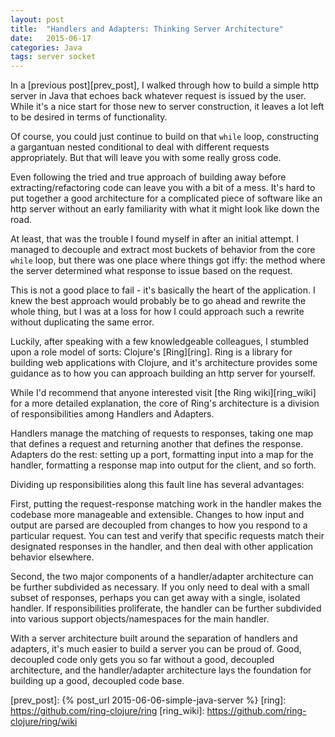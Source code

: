```yaml
---
layout: post
title:  "Handlers and Adapters: Thinking Server Architecture"
date:   2015-06-17
categories: Java
tags: server socket
--- 
```


In a [previous post][prev_post], I walked through how to build a simple http server in Java that echoes back whatever request is issued by the user. While it's a nice start for those new to server construction, it leaves a lot left to be desired in terms of functionality.

Of course, you could just continue to build on that `while` loop, constructing a gargantuan nested conditional to deal with different requests appropriately. But that will leave you with some really gross code.

Even following the tried and true approach of building away before extracting/refactoring code can leave you with a bit of a mess. It's hard to put together a good architecture for a complicated piece of software like an http server without an early familiarity with what it might look like down the road.

At least, that was the trouble I found myself in after an initial attempt. I managed to decouple and extract most buckets of behavior from the core `while` loop, but there was one place where things got iffy: the method where the server determined what response to issue based on the request.

This is not a good place to fail - it's basically the heart of the application. I knew the best approach would probably be to go ahead and rewrite the whole thing, but I was at a loss for how I could approach such a rewrite without duplicating the same error.

Luckily, after speaking with a few knowledgeable colleagues, I stumbled upon a role model of sorts: Clojure's [Ring][ring]. Ring is a library for building web applications with Clojure, and it's architecture provides some guidance as to how you can approach building an http server for yourself.

While I'd recommend that anyone interested visit [the Ring wiki][ring_wiki] for a more detailed explanation, the core of Ring's architecture is a division of responsibilities among Handlers and Adapters.

Handlers manage the matching of requests to responses, taking one map that defines a request and returning another that defines the response. Adapters do the rest: setting up a port, formatting input into a map for the handler, formatting a response map into output for the client, and so forth.

Dividing up responsibilities along this fault line has several advantages:

First, putting the request-response matching work in the handler makes the codebase more manageable and extensible. Changes to how input and output are parsed are decoupled from changes to how you respond to a particular request. You can test and verify that specific requests match their designated responses in the handler, and then deal with other application behavior elsewhere.

Second, the two major components of a handler/adapter architecture can be further subdivided as necessary. If you only need to deal with a small subset of responses, perhaps you can get away with a single, isolated handler. If responsibilities proliferate, the handler can be further subdivided into various support objects/namespaces for the main handler.

With a server architecture built around the separation of handlers and adapters, it's much easier to build a server you can be proud of. Good, decoupled code only gets you so far without a good, decoupled architecture, and the handler/adapter architecture lays the foundation for building up a good, decoupled code base.

[prev_post]: {% post_url 2015-06-06-simple-java-server %}
[ring]: https://github.com/ring-clojure/ring
[ring_wiki]: https://github.com/ring-clojure/ring/wiki